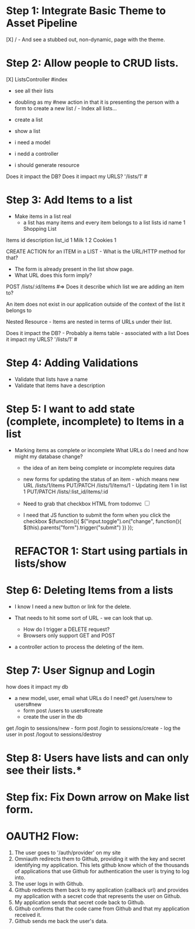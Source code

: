 # Step 1: Integrate Basic Theme to Asset Pipeline

[X] / - And see a stubbed out, non-dynamic, page with the theme.

# Step 2: Allow people to CRUD  lists.
[X] ListsController
  #index
  - see all their lists
  - doubling as my #new action in that it is presenting the person with a form to create a new list
  / - Index all lists...
- create a list

- show a list

- i need a model
- i nedd a controller
- i should generate resource

Does it impact the DB?
Does it impact my URLS? '/lists/1' #

# Step 3: Add Items to a list
- Make items in a list real
  - a list has many items and every item belongs to a list
lists
id  name
1   Shopping List

Items
id description list_id
1   Milk         1
2   Cookies      1

CREATE ACTION for an ITEM in a LIST - What is the URL/HTTP method for that?
  - The form is already present in the list show page.
  - What URL does this form imply?

POST /lists/:id/items #=> Does it describe which list we are adding an item to?

An item does not exist in our application outside of the context of the list it belongs to

Nested Resource - Items are nested in terms of URLs under their list.

  Does it impact the DB? - Probably a items table - associated with a list
  Does it impact my URLS? '/lists/1' #

# Step 4: Adding Validations
- Validate that lists have a name
- Validate that items have a description

# Step 5: I want to add state (complete, incomplete) to Items in a list
- Marking items as complete or incomplete
  What URLs do I need and how might my database change?
  - the idea of an item being complete or incomplete requires data
  - new forms for updating the status of an item - which means new URL
    /lists/1/items
      PUT/PATCH /lists/1/items/1 - Updating item 1 in list 1
      PUT/PATCH /lists/:list_id/items/:id
  - Need to grab that checkbox HTML from todomvc
      <input class="toggle" type="checkbox">

  - I need that JS function to submit the form when you click the checkbox
      $(function(){
        $("input.toggle").on("change", function(){
          $(this).parents("form").trigger("submit")
          })
      });
  # REFACTOR 1: Start using partials in lists/show

# Step 6: Deleting Items from a lists
  - I know I need a new button or link for the delete.
  - That needs to hit some sort of URL - we can look that up.
    - How do I trigger a DELETE request?
    - Browsers only support GET and POST

  - a controller action to process the deleting of the item.

# Step 7: User Signup and Login
how does it impact my db
  - a new model, user, email
what URLs do I need?
  get /users/new to users#new
    - form
  post /users to users#create
    - create the user in the db

  get /login to sessions/new
    - form
  post /login to sessions/create
    - log the user in
  post /logout to sessions/destroy


# Step 8: Users have lists and can only see their lists.*


# Step fix: Fix Down arrow on Make list form.

# OAUTH2 Flow:
1. The user goes to '/auth/provider' on my site
2. Omniauth redirects them to Github, providing it with the key and secret identifying my application.
   This lets github know which of the thousands of applications that use Github for authentication the user is trying to log into.
3. The user logs in with Github.
4. Github redirects them back to my application (callback url) and provides my application with a secret code that represents the user on Github.
5. My application sends that secret code back to Github.
6. Github confirms that the code came from Github and that my application received it.
7. Github sends me back the user's data.

